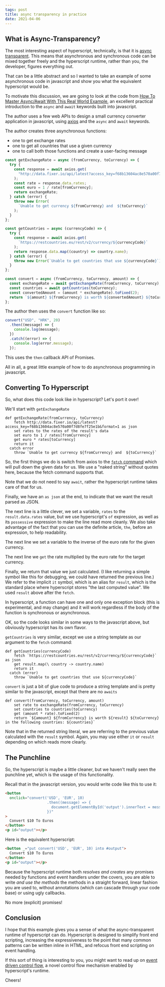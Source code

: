 ```yaml
---
tags: post
title: async transparency in practice
date: 2021-04-06
---
```


## What is Async-Transparency?

The most interesting aspect of hyperscript, technically, is that it is [async transparent](/docs#async). This means
that asynchronous and synchronous code can be mixed together freely and the hyperscript runtime, rather than you, the
developer, figures everything out.

That can be a little abstract and so I wanted to take an example of some asynchronous code in javascript and show you what
the equivalent hyperscript would be.

To motivate this discussion, we are going to look at the code from [How To Master Async/Await With This Real World Example](https://medium.com/free-code-camp/how-to-master-async-await-with-this-real-world-example-19107e7558ad), an excellent practical introduction to the `async` and `await` keywords built into
javascript.

The author uses a few web APIs to design a small currency converter application in javascript, using
[axios](https://github.com/axios/axios) and the `async` and `await` keywords.

The author creates three asynchronous functions:

- one to get exchange rates
- one to get all countries that use a given currency
- one to call both those functions and create a user-facing message

```javascript
const getExchangeRate = async (fromCurrency, toCurrency) => {
  try {
    const response = await axios.get(
      "http://data.fixer.io/api/latest?access_key=f68b13604ac8e570a00f7d8fe7f25e1b&format=1"
    );
    const rate = response.data.rates;
    const euro = 1 / rate[fromCurrency];
    return exchangeRate;
  } catch (error) {
    throw new Error(
      `Unable to get currency ${fromCurrency} and  ${toCurrency}`
    );
  }
};

const getCountries = async (currencyCode) => {
  try {
    const response = await axios.get(
      `https://restcountries.eu/rest/v2/currency/${currencyCode}`
    );
    return response.data.map((country) => country.name);
  } catch (error) {
    throw new Error(`Unable to get countries that use ${currencyCode}`);
  }
};

const convert = async (fromCurrency, toCurrency, amount) => {
  const exchangeRate = await getExchangeRate(fromCurrency, toCurrency);
  const countries = await getCountries(toCurrency);
  const convertedAmount = (amount * exchangeRate).toFixed(2);
  return `${amount} ${fromCurrency} is worth ${convertedAmount} ${toCurrency}. You can spend these in the following countries: ${countries}`;
};
```

The author then uses the `convert` function like so:

```javascript
convert("USD", "HRK", 20)
  .then((message) => {
    console.log(message);
  })
  .catch((error) => {
    console.log(error.message);
  });
```

This uses the `then` callback API of Promises.

All in all, a great little example of how to do asynchronous programming in javascript.

## Converting To Hyperscript

So, what does this code look like in hyperscript? Let's port it over!

We'll start with `getExchangeRate`

```hyperscript
def getExchangeRate(fromCurrency, toCurrency)
    fetch http://data.fixer.io/api/latest?access_key=f68b13604ac8e570a00f7d8fe7f25e1b&format=1 as json
    set rates to the rates of the result's data
    set euro to 1 / rates[fromCurrency]
    get euro * rates[toCurrency]
    return it
  catch error
    throw `Unable to get currency ${fromCurrency} and  ${toCurrency}`
```

So, the first things we do is switch from axios to the [`fetch` command](/commands/fetch) which will pull down the
given data for us. We use a "naked string" without quotes here, because the fetch command supports that.

Note that we do not need to say `await`, rather the hyperscript runtime takes care of that for us.

Finally, we have an `as json` at the end, to indicate that we want the result parsed as JSON.

The next line is a little clever, we set a variable, `rates` to the `result.data.rates` value, but we use hyperscript's
`of` expression, as well as its `possessive` expression to make the line read more cleanly. We also take advantage of
the fact that you can use the definite article, `the`, before an expression, to help readability.

The next line we set a variable to the inverse of the euro rate for the given currency.

The next line we `get` the rate multiplied by the euro rate for the target currency.

Finally, we return that value we just calculated. (I like returning a simple symbol like this for debugging, we could
have returned the previous line.) We refer to the implicit `it` symbol, which is an alias for `result`, which is
the standard place where hyperscript stores "the last computed value". We used `result` above after the `fetch`.

In hyperscript, a function can have one and only one exception block (this is experimental, and may change) and it will
work regardless if the body of the function is synchronous or asynchronous.

OK, so the code looks similar in some ways to the javascript above, but obviously hyperscript has its own flavor.

`getCountries` is very similar, except we use a string template as our argument to the `fetch` command:

```hyperscript
def getCountries(currencyCode)
    fetch `https://restcountries.eu/rest/v2/currency/${currencyCode}` as json
    get result.map(\ country -> country.name)
    return it
  catch (error)
    throw `Unable to get countries that use ${currencyCode}`
```

`convert` is just a bit of glue code to produce a string template and is pretty similar to the javascript, except
that there are no `awaits`

```hyperscript
def convert(fromCurrency, toCurrency, amount)
    set rate to exchangeRate(fromCurrency, toCurrency)
    set countries to countries(toCurrency)
    get (amount * rate).toFixed(2)
    return `${amount} ${fromCurrency} is worth ${result} ${toCurrency} in the following countries: ${countries}`
```

Note that in the returned string literal, we are referring to the previous value calculated with the `result` symbol.
Again, you may use either `it` or `result` depending on which reads more clearly.

## The Punchline

So, the hyperscript is maybe a little cleaner, but we haven't really seen the punchline yet, which is the usage of
this functionality.

Recall that in the javascript version, you would write code like this to use it:

```html
<button
  onclick="convert('USD', 'EUR', 10)
                   .then((message) => {
                     document.getElementById('output').innerText = message;
                   })"
>
  Convert $10 To Euros
</button>
<p id="output"></p>
```

Here is the equivalent hyperscript:

```html
<button _="put convert('USD', 'EUR', 10) into #output">
  Convert $10 To Euros
</button>
<p id="output"></p>
```

Because the hyperscript runtime both _resolves and creates_ any promises needed by functions and event handlers under
the covers, you are able to write _and use the methods_ the methods in a straight forward, linear fashion
you are used to, without annotations (which can cascade through your code base) or using ugly callbacks.

No more (explicit) promises!

## Conclusion

I hope that this example gives you a sense of what the async-transparent runtime of hyperscript can do. Hyperscript
is designed to simplify front end scripting, increasing the expressiveness to the point that many common patterns
can be written inline in HTML, and refocus front end scripting on event handling.

If this sort of thing is interesting to you, you might want to read up on
[event driven control flow](/docs#event-control-flow), a novel control flow mechanism enabled by hyperscript's runtime.

Cheers!

